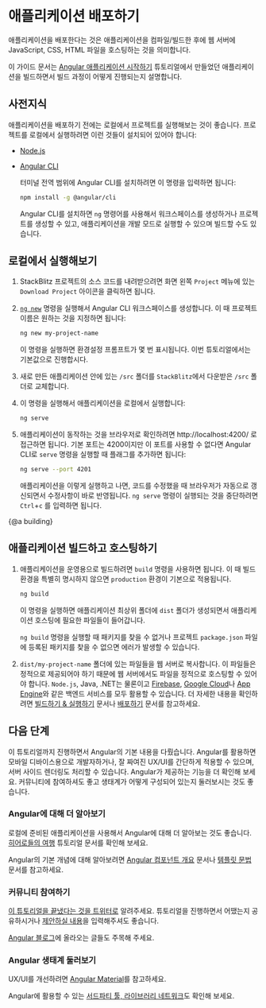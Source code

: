 <!--
# Deploying an application
-->
# 애플리케이션 배포하기

<!--
Deploying your application is the process of compiling, or building, your code and hosting the JavaScript, CSS, and HTML on a web server.

This section builds on the previous steps in the [Getting Started](start "Try it: A basic application") tutorial and shows you how to deploy your application.
-->
애플리케이션을 배포한다는 것은 애플리케이션을 컴파일/빌드한 후에 웹 서버에 JavaScript, CSS, HTML 파일을 호스팅하는 것을 의미합니다.

이 가이드 문서는 [Angular 애플리케이션 시작하기](start "Try it: A basic application") 튜토리얼에서 만들었던 애플리케이션을 빌드하면서 빌드 과정이 어떻게 진행되는지 설명합니다.


<!--
## Prerequisites
-->
## 사전지식

<!--
A best practice is to run your project locally before you deploy it. To run your project locally, you need the following installed on your computer:

* [Node.js](https://nodejs.org/en/).
* The [Angular CLI](https://cli.angular.io/).
    From the terminal, install the Angular CLI globally with:

    ```sh
    npm install -g @angular/cli
    ```

    With the Angular CLI, you can use the command `ng` to create new workspaces, new projects, serve your application during development, or produce builds to share or distribute.
-->
애플리케이션을 배포하기 전에는 로컬에서 프로젝트를 실행해보는 것이 좋습니다.
프로젝트를 로컬에서 실행하려면 이런 것들이 설치되어 있어야 합니다:

* [Node.js](https://nodejs.org/en/)
* [Angular CLI](https://cli.angular.io/)
    
    터미널 전역 범위에 Angular CLI를 설치하려면 이 명령을 입력하면 됩니다:

    ```sh
    npm install -g @angular/cli
    ```

    Angular CLI를 설치하면 `ng` 명령어를 사용해서 워크스페이스를 생성하거나 프로젝트를 생성할 수 있고, 애플리케이션을 개발 모드로 실행할 수 있으며 빌드할 수도 있습니다.


<!--
## Running your application locally
-->
## 로컬에서 실행해보기

<!--
1. Download the source code from your StackBlitz project by clicking the `Download Project` icon in the left menu, across from `Project`, to download your files.

1. Create a new Angular CLI workspace using the [`ng new`](cli/new "CLI ng new command reference") command, where `my-project-name` is what you would like to call your project:

    ```sh
    ng new my-project-name
    ```
    
    This command displays a series of configuration prompts. For this tutorial, accept the default settings for each prompt.

1. In your newly CLI-generated application, replace the `/src` folder with the `/src` folder from your `StackBlitz` download.

1. Use the following CLI command to run your application locally:

    ```sh
    ng serve
    ```

1. To see your application in the  browser, go to http://localhost:4200/.
    If the default port 4200 is not available, you can specify another port with the port flag as in the following example:

     ```sh
    ng serve --port 4201
    ```

    While serving your application, you can edit your code and see the changes update automatically in the browser.
    To stop the `ng serve` command, press `Ctrl`+`c`.
-->
1. StackBlitz 프로젝트의 소스 코드를 내려받으려면 화면 왼쪽 `Project` 메뉴에 있는 `Download Project` 아이콘을 클릭하면 됩니다.

1. [`ng new`](cli/new "CLI ng new command reference") 명령을 실행해서 Angular CLI 워크스페이스를 생성합니다. 이 때 프로젝트 이름은 원하는 것을 지정하면 됩니다:

    ```sh
    ng new my-project-name
    ```
    
    이 명령을 실행하면 환경설정 프롬프트가 몇 번 표시됩니다.
    이번 튜토리얼에서는 기본값으로 진행합시다.

1. 새로 만든 애플리케이션 안에 있는 `/src` 폴더를 `StackBlitz`에서 다운받은 `/src` 폴더로 교체합니다.

1. 이 명령을 실행해서 애플리케이션을 로컬에서 실행합니다:

    ```sh
    ng serve
    ```

1. 애플리케이션이 동작하는 것을 브라우저로 확인하려면 http://localhost:4200/ 로 접근하면 됩니다.
    기본 포트는 4200이지만 이 포트를 사용할 수 없다면 Angular CLI로 `serve` 명령을 실행할 때 플래그를 추가하면 됩니다:

     ```sh
    ng serve --port 4201
    ```

    애플리케이션을 이렇게 실행하고 나면, 코드를 수정했을 때 브라우저가 자동으로 갱신되면서 수정사항이 바로 반영됩니다.
    `ng serve` 명령이 실행되는 것을 중단하려면 `Ctrl`+`c` 를 입력하면 됩니다.


{@a building}
<!--
## Building and hosting your application
-->
## 애플리케이션 빌드하고 호스팅하기

<!--
 1. To build your application for production, use the `build` command. By default, this command uses the `production` build configuration.

    ```sh
    ng build
    ```

    This command creates a `dist` folder in the application root directory with all the files that a hosting service needs for serving your application.

    <div class="alert is-helpful">

    If the above `ng build` command throws an error about missing packages, append the missing dependencies in your local project's `package.json` file to match the one in the downloaded StackBlitz project.

    </div>

1. Copy the contents of the `dist/my-project-name` folder to your web server.
    Because these files are static, you can host them on any web server capable of serving files; such as `Node.js`, Java, .NET, or any backend such as [Firebase](https://firebase.google.com/docs/hosting), [Google Cloud](https://cloud.google.com/solutions/web-hosting), or [App Engine](https://cloud.google.com/appengine/docs/standard/python/getting-started/hosting-a-static-website).
    For more information, see [Building & Serving](guide/build "Building and Serving Angular Apps") and [Deployment](guide/deployment "Deployment guide").
-->
1. 애플리케이션을 운영용으로 빌드하려면 `build` 명령을 사용하면 됩니다. 이 때 빌드 환경을 특별히 명시하지 않으면 `production` 환경이 기본으로 적용됩니다.

    ```sh
    ng build
    ```

    이 명령을 실행하면 애플리케이션 최상위 폴더에 `dist` 폴더가 생성되면서 애플리케이션 호스팅에 필요한 파일들이 들어갑니다.

    <div class="alert is-helpful">

    `ng build` 명령을 실행할 때 패키지를 찾을 수 없거나 프로젝트 `package.json` 파일에 등록된 패키지를 찾을 수 없으면 에러가 발생할 수 있습니다.

    </div>

1. `dist/my-project-name` 폴더에 있는 파일들을 웹 서버로 복사합니다.
    이 파일들은 정적으로 제공되어야 하기 때문에 웹 서버에서도 파일을 정적으로 호스팅할 수 있어야 합니다.
    `Node.js`, Java, .NET는 물론이고 [Firebase](https://firebase.google.com/docs/hosting), [Google Cloud](https://cloud.google.com/solutions/web-hosting)나 [App Engine](https://cloud.google.com/appengine/docs/standard/python/getting-started/hosting-a-static-website)와 같은 백엔드 서비스를 모두 활용할 수 있습니다.
    더 자세한 내용을 확인하려면 [빌드하기 & 실행하기](guide/build "Building and Serving Angular Apps") 문서나 [배포하기](guide/deployment "Deployment guide") 문서를 참고하세요.


<!--
## What's next
-->
## 다음 단계

<!--
In this tutorial, you've laid the foundation to explore the Angular world in areas such as mobile development, UX/UI development, and server-side rendering.
You can go deeper by studying more of Angular's features, engaging with the vibrant community, and exploring the robust ecosystem.
-->
이 튜토리얼까지 진행하면서 Angular의 기본 내용을 다뤘습니다.
Angular를 활용하면 모바일 디바이스용으로 개발자하거나, 잘 짜여진 UX/UI를 간단하게 적용할 수 있으며, 서버 사이드 렌더링도 처리할 수 있습니다.
Angular가 제공하는 기능을 더 확인해 보세요.
커뮤니티에 참여하셔도 좋고 생태계가 어떻게 구성되어 있는지 둘러보시는 것도 좋습니다.


<!--
### Learning more Angular
-->
### Angular에 대해 더 알아보기

<!--
For a more in-depth tutorial that leads you through building an application locally and exploring many of Angular's most popular features, see [Tour of Heroes](tutorial).

To explore Angular's foundational concepts, see the guides in the Understanding Angular section such as [Angular Components Overview](guide/component-overview) or [Template syntax](guide/template-syntax).
-->
로컬에 준비된 애플리케이션을 사용해서 Angular에 대해 더 알아보는 것도 좋습니다.
[히어로들의 여행](tutorial) 튜토리얼 문서를 확인해 보세요.

Angular의 기본 개념에 대해 알아보려면 [Angular 컴포넌트 개요](guide/component-overview) 문서나 [템플릿 문법](guide/template-syntax) 문서를 참고하세요.


<!--
### Joining the community
-->
### 커뮤니티 참여하기

<!--
[Tweet that you've completed this tutorial](https://twitter.com/intent/tweet?url=https://angular.io/start&text=I%20just%20finished%20the%20Angular%20Getting%20Started%20Tutorial "Angular on Twitter"), tell us what you think, or submit [suggestions for future editions](https://github.com/angular/angular/issues/new/choose "Angular GitHub repository new issue form").

Keep current by following the [Angular blog](https://blog.angular.io/ "Angular blog").
-->
[이 튜토리얼을 끝냈다는 것을 트위터로](https://twitter.com/intent/tweet?url=https://angular.io/start&text=I%20just%20finished%20the%20Angular%20Getting%20Started%20Tutorial "Angular on Twitter") 알려주세요.
튜토리얼을 진행하면서 어땠는지 공유하시거나 [제안하실 내용](https://github.com/angular/angular/issues/new/choose "Angular GitHub repository new issue form")을 입력해주셔도 좋습니다.

[Angular 블로그](https://blog.angular.io/ "Angular blog")에 올라오는 글들도 주목해 주세요.


<!--
### Exploring the Angular ecosystem
-->
### Angular 생태계 둘러보기

<!--
To support your UX/UI development, see [Angular Material](https://material.angular.io/ "Angular Material web site").

The Angular community also has an extensive [network of third-party tools and libraries](resources "Angular resources list").
-->
UX/UI를 개선하려면 [Angular Material](https://material.angular.io/ "Angular Material web site")를 참고하세요.

Angular에 활용할 수 있는 [서드파티 툴, 라이브러리 네트워크](resources "Angular resources list")도 확인해 보세요.
